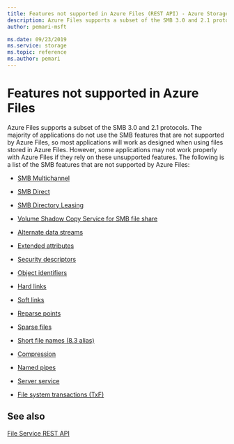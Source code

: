 ```yaml
---
title: Features not supported in Azure Files (REST API) - Azure Storage
description: Azure Files supports a subset of the SMB 3.0 and 2.1 protocols. The majority of applications do not use the SMB features that are not supported by Azure Files, so most applications will work as designed when using files stored in Azure Files. However, some applications may not work properly with Azure Files if they rely on these unsupported features. 
author: pemari-msft

ms.date: 09/23/2019
ms.service: storage
ms.topic: reference
ms.author: pemari
---
```


# Features not supported in Azure Files

Azure Files supports a subset of the SMB 3.0 and 2.1 protocols. The majority of applications do not use the SMB features that are not supported by Azure Files, so most applications will work as designed when using files stored in Azure Files. However, some applications may not work properly with Azure Files if they rely on these unsupported features. The following is a list of the SMB features that are not supported by Azure Files:  
  
- [SMB Multichannel](https://blogs.technet.com/b/josebda/archive/2012/05/13/the-basics-of-smb-multichannel-a-feature-of-windows-server-2012-and-smb-3-0.aspx) 
  
- [SMB Direct](https://technet.microsoft.com/library/jj134210.aspx)  
  
- [SMB Directory Leasing](https://technet.microsoft.com/library/hh831795.aspx)  
  
- [Volume Shadow Copy Service for SMB file share](https://blogs.technet.com/b/clausjor/archive/2012/06/14/vss-for-smb-file-shares.aspx)  
  
- [Alternate data streams](https://msdn.microsoft.com/library/windows/desktop/aa364404\(v=vs.85\).aspx)  
  
- [Extended attributes](https://en.wikipedia.org/wiki/Extended_file_attributes)  
  
- [Security descriptors](https://msdn.microsoft.com/library/windows/hardware/ff556612\(v=vs.85\).aspx)  
  
- [Object identifiers](https://msdn.microsoft.com/library/windows/desktop/aa363997\(v=vs.85\).aspx)  
  
- [Hard links](https://msdn.microsoft.com/library/windows/desktop/aa365006\(v=vs.85\).aspx)  
  
- [Soft links](https://msdn.microsoft.com/library/windows/desktop/aa363878\(v=vs.85\).aspx)  
  
- [Reparse points](https://msdn.microsoft.com/library/windows/desktop/aa365503\(v=vs.85\).aspx)  
  
- [Sparse files](https://msdn.microsoft.com/library/windows/desktop/aa365564\(v=vs.85\).aspx)  
  
- [Short file names (8.3 alias)](https://support.microsoft.com/kb/142982)  
  
- [Compression](https://msdn.microsoft.com/library/windows/desktop/aa364592\(v=vs.85\).aspx)  
  
- [Named pipes](https://msdn.microsoft.com/library/windows/desktop/aa365590\(v=vs.85\).aspx)  
  
- [Server service](https://technet.microsoft.com/library/cc958790.aspx)  
  
- [File system transactions (TxF)](https://msdn.microsoft.com/magazine/cc163388.aspx)  
  
## See also

 [File Service REST API](File-Service-REST-API.md)
